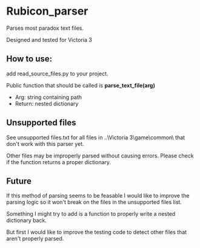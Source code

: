 # Rubicon_parser

Parses most paradox text files.

Designed and tested for Victoria 3

## How to use:

add read_source_files.py to your project.

Public function that should be called is **parse_text_file(arg)**
+ Arg: string containing path
+ Return: nested dictionary

## Unsupported files

See unsupported files.txt for all files in ..\Victoria 3\game\common\ that don't work with this parser yet.

Other files may be improperly parsed without causing errors. Please check if the function returns a proper dictionary.

## Future

If this method of parsing seems to be feasable I would like to improve the parsing logic so it won't break on the files in the unsupported files list.

Something I might try to add is a function to properly write a nested dictionary back.

But first I would like to improve the testing code to detect other files that aren't properly parsed.
